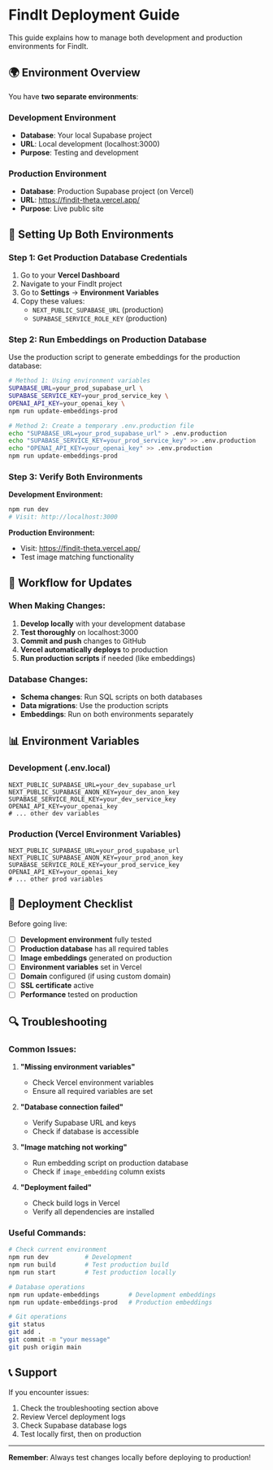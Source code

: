 # FindIt Deployment Guide

This guide explains how to manage both development and production environments for FindIt.

## 🌍 **Environment Overview**

You have **two separate environments**:

### **Development Environment**
- **Database**: Your local Supabase project
- **URL**: Local development (localhost:3000)
- **Purpose**: Testing and development

### **Production Environment** 
- **Database**: Production Supabase project (on Vercel)
- **URL**: https://findit-theta.vercel.app/
- **Purpose**: Live public site

## 🔧 **Setting Up Both Environments**

### **Step 1: Get Production Database Credentials**

1. Go to your **Vercel Dashboard**
2. Navigate to your FindIt project
3. Go to **Settings** → **Environment Variables**
4. Copy these values:
   - `NEXT_PUBLIC_SUPABASE_URL` (production)
   - `SUPABASE_SERVICE_ROLE_KEY` (production)

### **Step 2: Run Embeddings on Production Database**

Use the production script to generate embeddings for the production database:

```bash
# Method 1: Using environment variables
SUPABASE_URL=your_prod_supabase_url \
SUPABASE_SERVICE_KEY=your_prod_service_key \
OPENAI_API_KEY=your_openai_key \
npm run update-embeddings-prod

# Method 2: Create a temporary .env.production file
echo "SUPABASE_URL=your_prod_supabase_url" > .env.production
echo "SUPABASE_SERVICE_KEY=your_prod_service_key" >> .env.production
echo "OPENAI_API_KEY=your_openai_key" >> .env.production
npm run update-embeddings-prod
```

### **Step 3: Verify Both Environments**

**Development Environment:**
```bash
npm run dev
# Visit: http://localhost:3000
```

**Production Environment:**
- Visit: https://findit-theta.vercel.app/
- Test image matching functionality

## 🔄 **Workflow for Updates**

### **When Making Changes:**

1. **Develop locally** with your development database
2. **Test thoroughly** on localhost:3000
3. **Commit and push** changes to GitHub
4. **Vercel automatically deploys** to production
5. **Run production scripts** if needed (like embeddings)

### **Database Changes:**

- **Schema changes**: Run SQL scripts on both databases
- **Data migrations**: Use the production scripts
- **Embeddings**: Run on both environments separately

## 📊 **Environment Variables**

### **Development (.env.local)**
```env
NEXT_PUBLIC_SUPABASE_URL=your_dev_supabase_url
NEXT_PUBLIC_SUPABASE_ANON_KEY=your_dev_anon_key
SUPABASE_SERVICE_ROLE_KEY=your_dev_service_key
OPENAI_API_KEY=your_openai_key
# ... other dev variables
```

### **Production (Vercel Environment Variables)**
```env
NEXT_PUBLIC_SUPABASE_URL=your_prod_supabase_url
NEXT_PUBLIC_SUPABASE_ANON_KEY=your_prod_anon_key
SUPABASE_SERVICE_ROLE_KEY=your_prod_service_key
OPENAI_API_KEY=your_openai_key
# ... other prod variables
```

## 🚀 **Deployment Checklist**

Before going live:

- [ ] **Development environment** fully tested
- [ ] **Production database** has all required tables
- [ ] **Image embeddings** generated on production
- [ ] **Environment variables** set in Vercel
- [ ] **Domain** configured (if using custom domain)
- [ ] **SSL certificate** active
- [ ] **Performance** tested on production

## 🔍 **Troubleshooting**

### **Common Issues:**

1. **"Missing environment variables"**
   - Check Vercel environment variables
   - Ensure all required variables are set

2. **"Database connection failed"**
   - Verify Supabase URL and keys
   - Check if database is accessible

3. **"Image matching not working"**
   - Run embedding script on production database
   - Check if `image_embedding` column exists

4. **"Deployment failed"**
   - Check build logs in Vercel
   - Verify all dependencies are installed

### **Useful Commands:**

```bash
# Check current environment
npm run dev          # Development
npm run build        # Test production build
npm run start        # Test production locally

# Database operations
npm run update-embeddings        # Development embeddings
npm run update-embeddings-prod   # Production embeddings

# Git operations
git status
git add .
git commit -m "your message"
git push origin main
```

## 📞 **Support**

If you encounter issues:
1. Check the troubleshooting section above
2. Review Vercel deployment logs
3. Check Supabase database logs
4. Test locally first, then on production

---

**Remember**: Always test changes locally before deploying to production! 